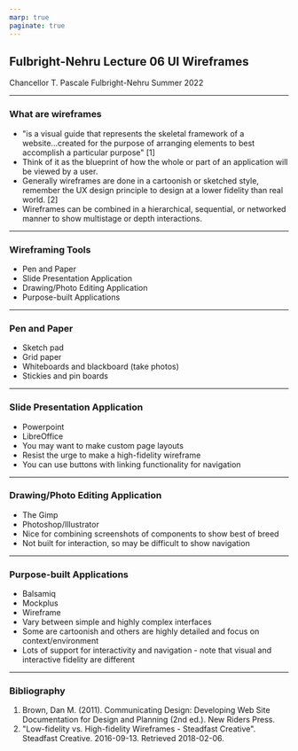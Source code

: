 ```yaml
---
marp: true
paginate: true
---
```


## Fulbright-Nehru Lecture 06 UI Wireframes

Chancellor T. Pascale
Fulbright-Nehru
Summer 2022

-------------------------------

### What are wireframes

- "is a visual guide that represents the skeletal framework of a website...created for the purpose of arranging elements to best accomplish a particular purpose" [1]
- Think of it as the blueprint of how the whole or part of an application will be viewed by a user.
- Generally wireframes are done in a cartoonish or sketched style, remember the UX design principle to design at a lower fidelity than real world. [2]
- Wireframes can be combined in a hierarchical, sequential, or networked manner to show multistage or depth interactions.

-------------------------------

###  Wireframing Tools

- Pen and Paper
- Slide Presentation Application
- Drawing/Photo Editing Application
- Purpose-built Applications

-------------------------------

### Pen and Paper

- Sketch pad
- Grid paper
- Whiteboards and blackboard (take photos)
- Stickies and pin boards

-------------------------------

### Slide Presentation Application

- Powerpoint
- LibreOffice
- You may want to make custom page layouts
- Resist the urge to make a high-fidelity wireframe
- You can use buttons with linking functionality for navigation

-------------------------------

### Drawing/Photo Editing Application

- The Gimp
- Photoshop/Illustrator
- Nice for combining screenshots of components to show best of breed
- Not built for interaction, so may be difficult to show navigation
-------------------------------

### Purpose-built Applications

- Balsamiq
- Mockplus
- Wireframe
- Vary between simple and highly complex interfaces
- Some are cartoonish and others are highly detailed and focus on context/environment
- Lots of support for interactivity and navigation - note that visual and interactive fidelity are different

-------------------------------

### Bibliography

1. Brown, Dan M. (2011). Communicating Design: Developing Web Site Documentation for Design and Planning (2nd ed.). New Riders Press.
2. "Low-fidelity vs. High-fidelity Wireframes - Steadfast Creative". Steadfast Creative. 2016-09-13. Retrieved 2018-02-06.